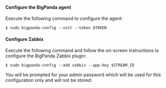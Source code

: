 #### Configure the BigPanda agent
Execute the following command to configure the agent:

    $ sudo bigpanda-config --init --token $TOKEN

<!-- section-separator -->

#### Configure Zabbix
Execute the following command and follow the on-screen instructions to configure the BigPanda Zabbix plugin: 

    $ sudo bigpanda-config --add zabbix --app-key $STREAM_ID

You will be prompted for your admin password which will be used for this configuration only and will not be stored:
